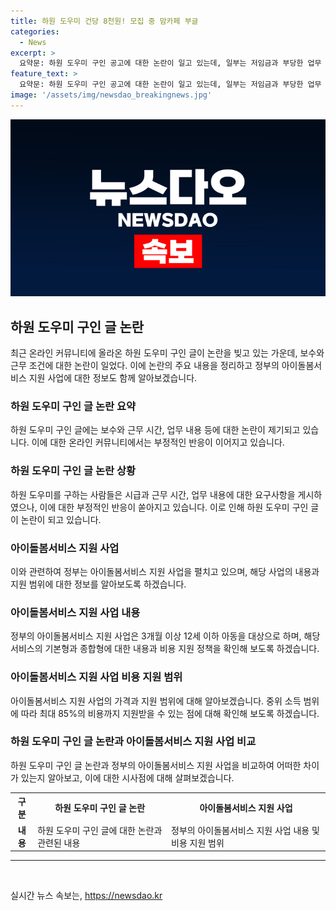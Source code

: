 ```yaml
---
title: 하원 도우미 건당 8천원! 모집 중 맘카페 부글
categories:
  - News
excerpt: >
  요약문: 하원 도우미 구인 공고에 대한 논란이 일고 있는데, 일부는 저임금과 부당한 업무 요구로 비난하고 있음. 비슷한 논란은 지난 3월에도 있었으며, 정부는 아이돌봄서비스를 펼치고 있으며 최대 85%까지 지원받을 수 있다.
feature_text: >
  요약문: 하원 도우미 구인 공고에 대한 논란이 일고 있는데, 일부는 저임금과 부당한 업무 요구로 비난하고 있음. 비슷한 논란은 지난 3월에도 있었으며, 정부는 아이돌봄서비스를 펼치고 있으며 최대 85%까지 지원받을 수 있다.
image: '/assets/img/newsdao_breakingnews.jpg'
---
```


<p><img src="/assets/img/newsdao_breakingnews.jpg" alt="cryptoinkorea 속보" /></p>

<h2 data-ke-size="size26">하원 도우미 구인 글 논란</h2>

<p data-ke-size="size16">최근 온라인 커뮤니티에 올라온 하원 도우미 구인 글이 논란을 빚고 있는 가운데, 보수와 근무 조건에 대한 논란이 일었다. 이에 논란의 주요 내용을 정리하고 정부의 아이돌봄서비스 지원 사업에 대한 정보도 함께 알아보겠습니다.</p>

<h3 data-ke-size="size20"><b>하원 도우미 구인 글 논란 요약</b></h3>

<p data-ke-size="size16">하원 도우미 구인 글에는 보수와 근무 시간, 업무 내용 등에 대한 논란이 제기되고 있습니다. 이에 대한 온라인 커뮤니티에서는 부정적인 반응이 이어지고 있습니다.</p>

<h3 data-ke-size="size20"><b>하원 도우미 구인 글 논란 상황</b></h3>

<p data-ke-size="size16">하원 도우미를 구하는 사람들은 시급과 근무 시간, 업무 내용에 대한 요구사항을 게시하였으나, 이에 대한 부정적인 반응이 쏟아지고 있습니다. 이로 인해 하원 도우미 구인 글이 논란이 되고 있습니다.</p>

<h3 data-ke-size="size20"><b>아이돌봄서비스 지원 사업</b></h3>

<p data-ke-size="size16">이와 관련하여 정부는 아이돌봄서비스 지원 사업을 펼치고 있으며, 해당 사업의 내용과 지원 범위에 대한 정보를 알아보도록 하겠습니다.</p>

<h3 data-ke-size="size20"><b>아이돌봄서비스 지원 사업 내용</b></h3>

<p data-ke-size="size16">정부의 아이돌봄서비스 지원 사업은 3개월 이상 12세 이하 아동을 대상으로 하며, 해당 서비스의 기본형과 종합형에 대한 내용과 비용 지원 정책을 확인해 보도록 하겠습니다.</p>

<h3 data-ke-size="size20"><b>아이돌봄서비스 지원 사업 비용 지원 범위</b></h3>

<p data-ke-size="size16">아이돌봄서비스 지원 사업의 가격과 지원 범위에 대해 알아보겠습니다. 중위 소득 범위에 따라 최대 85%의 비용까지 지원받을 수 있는 점에 대해 확인해 보도록 하겠습니다.</p>

<h3 data-ke-size="size20"><b>하원 도우미 구인 글 논란과 아이돌봄서비스 지원 사업 비교</b></h3>

<p data-ke-size="size16">하원 도우미 구인 글 논란과 정부의 아이돌봄서비스 지원 사업을 비교하여 어떠한 차이가 있는지 알아보고, 이에 대한 시사점에 대해 살펴보겠습니다.</p>

<table>
    <tr>
        <th>구분</th>
        <th>하원 도우미 구인 글 논란</th>
        <th>아이돌봄서비스 지원 사업</th>
    </tr>
    <tr>
        <td style="text-align: center; height: 17px;"><b>내용</b></td>
        <td>하원 도우미 구인 글에 대한 논란과 관련된 내용</td>
        <td>정부의 아이돌봄서비스 지원 사업 내용 및 비용 지원 범위</td>
    </tr>
</table>

<hr>

<p data-ke-size="size16">&nbsp;</p>
실시간 뉴스 속보는, <a href="https://newsdao.kr" rel="dofollow">https://newsdao.kr</a>



